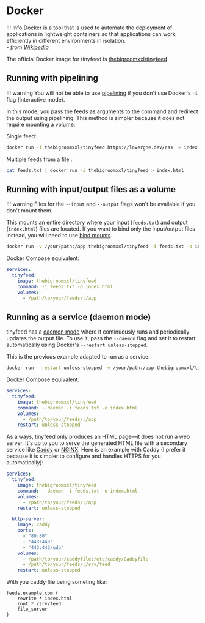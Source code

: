 # Docker

!!! Info
    Docker is a tool that is used to automate the deployment of applications in lightweight containers so that applications can work efficiently in different environments in isolation.  
    - *from [Wikipedia](https://en.wikipedia.org/wiki/Docker_(software))*

The official Docker image for tinyfeed is [thebigroomxxl/tinyfeed](https://hub.docker.com/r/thebigroomxxl/tinyfeed)

## Running with pipelining

!!! warning
    You will not be able to use [pipelining](pipelining.md) if you don't use Docker's `-i` flag (interactive mode).

In this mode, you pass the feeds as arguments to the command and redirect the output using pipelining. This method is simpler because it does not require mounting a volume.

Single feed:
```bash
docker run -i thebigroomxxl/tinyfeed https://lovergne.dev/rss  > index.html
```

Multiple feeds from a file :
```bash
cat feeds.txt | docker run -i thebigroomxxl/tinyfeed > index.html
```

## Running with input/output files as a volume


!!! warning 
    Files for the `--input` and `--output` flags won't be available if you don't mount them.

This mounts an entire directory where your input (`feeds.txt`) and output (`index.html`) files are located. If you want to bind only the input/output files instead, you will need to use [bind mounts](https://docs.docker.com/engine/storage/bind-mounts/).

```bash
docker run -v /your/path:/app thebigroomxxl/tinyfeed -i feeds.txt -o index.html
```

Docker Compose equivalent:

```yaml
services:
  tinyfeed:
    image: thebigroomxxl/tinyfeed
    command: -i feeds.txt -o index.html
    volumes:
      - /path/to/your/feeds/:/app
```

## Running as a service (daemon mode)

tinyfeed has a [daemon mode](daemon.md) where it continuously runs and periodically updates the output file. To use it, pass the `--daemon` flag and set it to restart automatically using Docker's `--restart unless-stopped`.

This is the previous example adapted to run as a service:

```bash
docker run --restart unless-stopped -v /your/path:/app thebigroomxxl/tinyfeed --daemon -i feeds.txt -o index.html
```

Docker Compose equivalent:

```yaml
services:
  tinyfeed:
    image: thebigroomxxl/tinyfeed
    command: --daemon -i feeds.txt -o index.html
    volumes:
      - /path/to/your/feeds/:/app
    restart: unless-stopped
```

As always, tinyfeed only produces an HTML page—it does not run a web server. It's up to you to serve the generated HTML file with a secondary service like [Caddy](https://caddyserver.com/) or [NGINX](https://nginx.org/). Here is an example with Caddy (I prefer it because it is simpler to configure and handles HTTPS for you automatically):

```yaml
services:
  tinyfeed:
    image: thebigroomxxl/tinyfeed
    command: --daemon -i feeds.txt -o index.html
    volumes:
      - /path/to/your/feeds/:/app
    restart: unless-stopped

  http-server:
    image: caddy
    ports:
      - "80:80"
      - "443:443"
      - "443:443/udp"
    volumes:
      - /path/to/your/caddyfile:/etc/caddy/Caddyfile
      - /path/to/your/feeds/:/srv/feed
    restart: unless-stopped
```
With you caddy file being someting like:
```caddyfile
feeds.example.com {
	rewrite * index.html
	root * /srv/feed
	file_server
}
```
